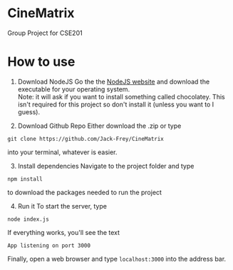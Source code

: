 # CineMatrix
Group Project for CSE201 

# How to use
1. Download NodeJS
Go the the [NodeJS website](https://nodejs.org/en/download) and download the executable for 
your operating system. <br>
Note: it will ask if you want to install something called chocolatey. This isn't required for this project so don't install it (unless you want to I guess).

2. Download Github Repo
Either download the .zip or type 
```
git clone https://github.com/Jack-Frey/CineMatrix 
```
into your terminal, whatever is easier.

3. Install dependencies
Navigate to the project folder and type
```
npm install
```
to download the packages needed to run the project

4. Run it
To start the server, type
```
node index.js
```
If everything works, you'll see the text
```
App listening on port 3000
```
Finally, open a web browser and type `localhost:3000` into the address bar.
